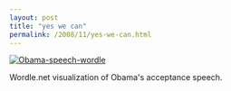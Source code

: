 ```yaml
---
layout: post
title: "yes we can"
permalink: /2008/11/yes-we-can.html
---
```


<p><a style="display: inline;" href="http://sippey.typepad.com/.a/6a00d8341c4f5f53ef010535d3e33e970b-pi"><img class="at-xid-6a00d8341c4f5f53ef010535d3e33e970b" alt="Obama-speech-wordle" src="https://sippey.typepad.com/.a/6a00d8341c4f5f53ef010535d3e33e970b-320wi"  /></a></p>

<p>Wordle.net visualization of Obama's acceptance speech.</p>



